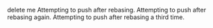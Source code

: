 delete me
Attempting to push after rebasing.
Attempting to push after rebasing again.
Attempting to push after rebasing a third time.
